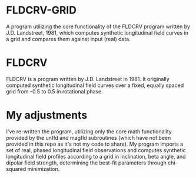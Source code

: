 # FLDCRV-GRID
A program utilizing the core functionality of the FLDCRV program written by J.D. Landstreet, 1981, which computes synthetic longitudinal field curves in a grid and compares them against input (real) data.

# FLDCRV
FLDCRV is a program written by J.D. Landstreet in 1981. It originally computed synthetic longitudinal field curves over a fixed, equally spaced grid from -0.5 to 0.5 in rotational phase.

# My adjustments
I've re-written the program, utilizing only the core math functionality provided by the unfld and magfld subroutines (which have not been provided in this repo as it's not my code to share).
My program imports a set of real, phased longitudinal field observations and computes synthetic longitudinal field profiles according to a grid in inclination, beta angle, and dipolar field strength, determining the best-fit parameters through chi-squared minimization.
